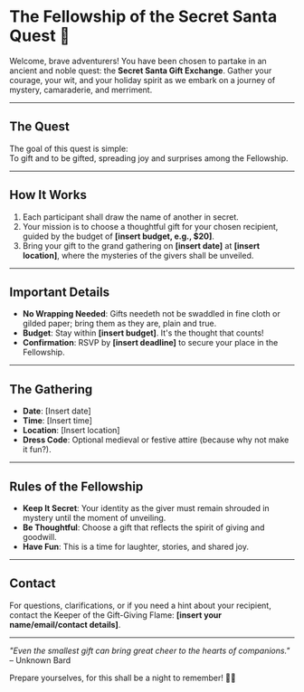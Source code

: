 # The Fellowship of the Secret Santa Quest 🎄

Welcome, brave adventurers! You have been chosen to partake in an ancient and noble quest: the **Secret Santa Gift Exchange**. Gather your courage, your wit, and your holiday spirit as we embark on a journey of mystery, camaraderie, and merriment.

---

## **The Quest**

The goal of this quest is simple:  
To gift and to be gifted, spreading joy and surprises among the Fellowship.

---

## **How It Works**

1. Each participant shall draw the name of another in secret.
2. Your mission is to choose a thoughtful gift for your chosen recipient, guided by the budget of **[insert budget, e.g., $20]**.
3. Bring your gift to the grand gathering on **[insert date]** at **[insert location]**, where the mysteries of the givers shall be unveiled.

---

## **Important Details**

- **No Wrapping Needed**: Gifts needeth not be swaddled in fine cloth or gilded paper; bring them as they are, plain and true.
- **Budget**: Stay within **[insert budget]**. It's the thought that counts!
- **Confirmation**: RSVP by **[insert deadline]** to secure your place in the Fellowship.

---

## **The Gathering**

- **Date**: [Insert date]  
- **Time**: [Insert time]  
- **Location**: [Insert location]  
- **Dress Code**: Optional medieval or festive attire (because why not make it fun?).

---

## **Rules of the Fellowship**

- **Keep It Secret**: Your identity as the giver must remain shrouded in mystery until the moment of unveiling.
- **Be Thoughtful**: Choose a gift that reflects the spirit of giving and goodwill.
- **Have Fun**: This is a time for laughter, stories, and shared joy.

---

## **Contact**

For questions, clarifications, or if you need a hint about your recipient, contact the Keeper of the Gift-Giving Flame: **[insert your name/email/contact details]**.

---

*"Even the smallest gift can bring great cheer to the hearts of companions."* – Unknown Bard  

Prepare yourselves, for this shall be a night to remember! 🎁✨
